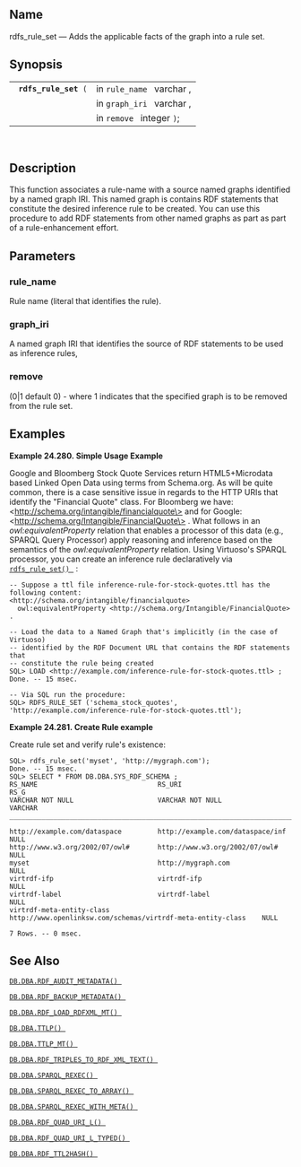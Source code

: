 <div id="fn_rdfs_rule_set" class="refentry">

<div class="titlepage">

</div>

<div class="refnamediv">

## Name

rdfs_rule_set — Adds the applicable facts of the graph into a rule set.

</div>

<div class="refsynopsisdiv">

## Synopsis

<div id="fsyn_rdfs_rule_set" class="funcsynopsis">

|                            |                           |
|----------------------------|---------------------------|
| ` `**`rdfs_rule_set`**` (` | in `rule_name ` varchar , |
|                            | in `graph_iri ` varchar , |
|                            | in `remove ` integer `)`; |

<div class="funcprototype-spacer">

 

</div>

</div>

</div>

<div id="desc_rdfs_rule_set" class="refsect1">

## Description

This function associates a rule-name with a source named graphs
identified by a named graph IRI. This named graph is contains RDF
statements that constitute the desired inference rule to be created. You
can use this procedure to add RDF statements from other named graphs as
part as part of a rule-enhancement effort.

</div>

<div id="params_rdfs_rule_set" class="refsect1">

## Parameters

<div id="id101901" class="refsect2">

### rule_name

Rule name (literal that identifies the rule).

</div>

<div id="id101904" class="refsect2">

### graph_iri

A named graph IRI that identifies the source of RDF statements to be
used as inference rules,

</div>

<div id="id101907" class="refsect2">

### remove

(0\|1 default 0) - where 1 indicates that the specified graph is to be
removed from the rule set.

</div>

</div>

<div id="examples_rdfs_rule_set" class="refsect1">

## Examples

<div id="ex_rdfs_rule_set1" class="example">

**Example 24.280. Simple Usage Example**

<div class="example-contents">

Google and Bloomberg Stock Quote Services return HTML5+Microdata based
Linked Open Data using terms from Schema.org. As will be quite common,
there is a case sensitive issue in regards to the HTTP URIs that
identify the "Financial Quote" class. For Bloomberg we have:
\<http://schema.org/intangible/financialquote\> and for Google:
\<http://schema.org/Intangible/FinancialQuote\> . What follows in an
<span class="emphasis">*owl:equivalentProperty*</span> relation that
enables a processor of this data (e.g., SPARQL Query Processor) apply
reasoning and inference based on the semantics of the
<span class="emphasis">*owl:equivalentProperty*</span> relation. Using
Virtuoso's SPARQL processor, you can create an inference rule
declaratively via
<a href="fn_rdfs_rule_set.html" class="link" title="rdfs_rule_set"><code
class="function">rdfs_rule_set() </code></a> :

``` programlisting
-- Suppose a ttl file inference-rule-for-stock-quotes.ttl has the following content:
<http://schema.org/intangible/financialquote>
  owl:equivalentProperty <http://schema.org/Intangible/FinancialQuote> .

-- Load the data to a Named Graph that's implicitly (in the case of Virtuoso)
-- identified by the RDF Document URL that contains the RDF statements that
-- constitute the rule being created
SQL> LOAD <http://example.com/inference-rule-for-stock-quotes.ttl> ;
Done. -- 15 msec.

-- Via SQL run the procedure:
SQL> RDFS_RULE_SET ('schema_stock_quotes', 'http://example.com/inference-rule-for-stock-quotes.ttl');
```

</div>

</div>

  

<div id="ex_rdfs_rule_set2" class="example">

**Example 24.281. Create Rule example**

<div class="example-contents">

Create rule set and verify rule's existence:

``` programlisting
SQL> rdfs_rule_set('myset', 'http://mygraph.com');
Done. -- 15 msec.
SQL> SELECT * FROM DB.DBA.SYS_RDF_SCHEMA ;
RS_NAME                              RS_URI                                                         RS_G
VARCHAR NOT NULL                     VARCHAR NOT NULL                          VARCHAR
_______________________________________________________________________________

http://example.com/dataspace         http://example.com/dataspace/inf          NULL
http://www.w3.org/2002/07/owl#       http://www.w3.org/2002/07/owl#            NULL
myset                                http://mygraph.com                        NULL
virtrdf-ifp                          virtrdf-ifp                                                    NULL
virtrdf-label                        virtrdf-label                                                  NULL
virtrdf-meta-entity-class            http://www.openlinksw.com/schemas/virtrdf-meta-entity-class    NULL

7 Rows. -- 0 msec.
```

</div>

</div>

  

</div>

<div id="seealso_rdfs_rule_set" class="refsect1">

## See Also

<a href="fn_rdf_audit_metadata.html" class="link"
title="DB.DBA.RDF_AUDIT_METADATA"><code
class="function">DB.DBA.RDF_AUDIT_METADATA() </code></a>

<a href="fn_rdf_backup_metadata.html" class="link"
title="DB.DBA.RDF_BACKUP_METADATA"><code
class="function">DB.DBA.RDF_BACKUP_METADATA() </code></a>

<a href="fn_rdf_load_rdfxml_mt.html" class="link"
title="DB.DBA.RDF_LOAD_RDFXML_MT"><code
class="function">DB.DBA.RDF_LOAD_RDFXML_MT() </code></a>

<a href="fn_ttlp.html" class="link" title="DB.DBA.TTLP"><code
class="function">DB.DBA.TTLP() </code></a>

<a href="fn_ttlp_mt.html" class="link" title="DB.DBA.TTLP_MT"><code
class="function">DB.DBA.TTLP_MT() </code></a>

<a href="fn_rdf_triples_to_rdf_xml_text.html" class="link"
title="DB.DBA.RDF_TRIPLES_TO_RDF_XML_TEXT"><code
class="function">DB.DBA.RDF_TRIPLES_TO_RDF_XML_TEXT() </code></a>

<a href="fn_sparql_rexec.html" class="link"
title="DB.DBA.SPARQL_REXEC"><code
class="function">DB.DBA.SPARQL_REXEC() </code></a>

<a href="fn_sparql_rexec_to_array.html" class="link"
title="DB.DBA.SPARQL_REXEC_TO_ARRAY"><code
class="function">DB.DBA.SPARQL_REXEC_TO_ARRAY() </code></a>

<a href="fn_sparql_rexec_with_meta.html" class="link"
title="DB.DBA.SPARQL_REXEC_WITH_META"><code
class="function">DB.DBA.SPARQL_REXEC_WITH_META() </code></a>

<a href="fn_rdf_quad_uri_l.html" class="link"
title="DB.DBA.RDF_QUAD_URI_L"><code
class="function">DB.DBA.RDF_QUAD_URI_L() </code></a>

<a href="fn_rdf_quad_uri_l_typed.html" class="link"
title="DB.DBA.RDF_QUAD_URI_L_TYPED"><code
class="function">DB.DBA.RDF_QUAD_URI_L_TYPED() </code></a>

<a href="fn_rdf_ttl2hash.html" class="link"
title="DB.DBA.RDF_TTL2HASH"><code
class="function">DB.DBA.RDF_TTL2HASH() </code></a>

</div>

</div>
